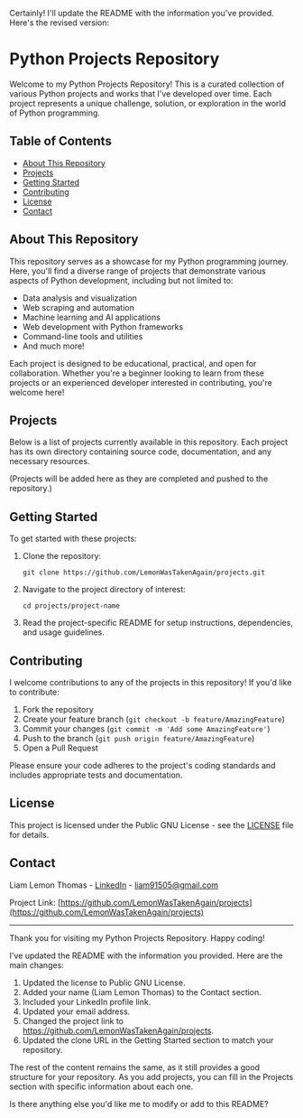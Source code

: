 Certainly! I'll update the README with the information you've provided. Here's the revised version:





# Python Projects Repository

Welcome to my Python Projects Repository! This is a curated collection of various Python projects and works that I've developed over time. Each project represents a unique challenge, solution, or exploration in the world of Python programming.

## Table of Contents

- [About This Repository](#about-this-repository)
- [Projects](#projects)
- [Getting Started](#getting-started)
- [Contributing](#contributing)
- [License](#license)
- [Contact](#contact)

## About This Repository

This repository serves as a showcase for my Python programming journey. Here, you'll find a diverse range of projects that demonstrate various aspects of Python development, including but not limited to:

- Data analysis and visualization
- Web scraping and automation
- Machine learning and AI applications
- Web development with Python frameworks
- Command-line tools and utilities
- And much more!

Each project is designed to be educational, practical, and open for collaboration. Whether you're a beginner looking to learn from these projects or an experienced developer interested in contributing, you're welcome here!

## Projects

Below is a list of projects currently available in this repository. Each project has its own directory containing source code, documentation, and any necessary resources.

<!-- Will add projects as i complete them many are private currently. Example format:

### [Project Name](./link-to-project-directory)
Brief description of the project, its purpose, and key features.

- **Technologies used:** List of main libraries or frameworks
- **Status:** Completed/In Progress/Planned
-->

(Projects will be added here as they are completed and pushed to the repository.)

## Getting Started

To get started with these projects:

1. Clone the repository:
   ```
   git clone https://github.com/LemonWasTakenAgain/projects.git
   ```

2. Navigate to the project directory of interest:
   ```
   cd projects/project-name
   ```

3. Read the project-specific README for setup instructions, dependencies, and usage guidelines.

## Contributing

I welcome contributions to any of the projects in this repository! If you'd like to contribute:

1. Fork the repository
2. Create your feature branch (`git checkout -b feature/AmazingFeature`)
3. Commit your changes (`git commit -m 'Add some AmazingFeature'`)
4. Push to the branch (`git push origin feature/AmazingFeature`)
5. Open a Pull Request

Please ensure your code adheres to the project's coding standards and includes appropriate tests and documentation.

## License

This project is licensed under the Public GNU License - see the [LICENSE](LICENSE) file for details.

## Contact

Liam Lemon Thomas - [LinkedIn](https://www.linkedin.com/in/liamlemonthomas/) - liam91505@gmail.com

Project Link: [https://github.com/LemonWasTakenAgain/projects](https://github.com/LemonWasTakenAgain/projects)

---

Thank you for visiting my Python Projects Repository. Happy coding!


I've updated the README with the information you provided. Here are the main changes:

1. Updated the license to Public GNU License.
2. Added your name (Liam Lemon Thomas) to the Contact section.
3. Included your LinkedIn profile link.
4. Updated your email address.
5. Changed the project link to https://github.com/LemonWasTakenAgain/projects.
6. Updated the clone URL in the Getting Started section to match your repository.

The rest of the content remains the same, as it still provides a good structure for your repository. As you add projects, you can fill in the Projects section with specific information about each one.

Is there anything else you'd like me to modify or add to this README?
